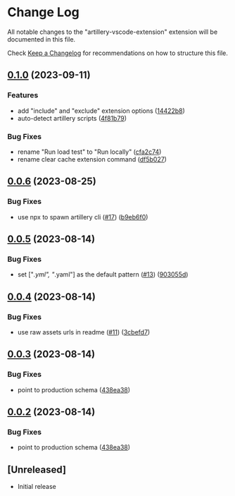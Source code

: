 # Change Log

All notable changes to the "artillery-vscode-extension" extension will be documented in this file.

Check [Keep a Changelog](http://keepachangelog.com/) for recommendations on how to structure this file.

## [0.1.0](https://github.com/artilleryio/vscode-artillery/compare/v0.0.6...v0.1.0) (2023-09-11)


### Features

* add "include" and "exclude" extension options ([14422b8](https://github.com/artilleryio/vscode-artillery/commit/14422b81156452ccd8b90597a41baa78c544610b))
* auto-detect artillery scripts ([4f81b79](https://github.com/artilleryio/vscode-artillery/commit/4f81b7905577a28d21e49cfca17288a7e61627c5))


### Bug Fixes

* rename "Run load test" to "Run locally" ([cfa2c74](https://github.com/artilleryio/vscode-artillery/commit/cfa2c74f07167d71a65679ecb6558719c21d5a5d))
* rename clear cache extension command ([df5b027](https://github.com/artilleryio/vscode-artillery/commit/df5b0274c5fa84f0d39fff28a5602c2f020567ae))

## [0.0.6](https://github.com/artilleryio/vscode-artillery/compare/v0.0.5...v0.0.6) (2023-08-25)


### Bug Fixes

* use npx to spawn artillery cli ([#17](https://github.com/artilleryio/vscode-artillery/issues/17)) ([b9eb6f0](https://github.com/artilleryio/vscode-artillery/commit/b9eb6f06a842880859967d0467d6a3ee6302fcc2))

## [0.0.5](https://github.com/artilleryio/vscode-artillery/compare/v0.0.4...v0.0.5) (2023-08-14)


### Bug Fixes

* set ["*.yml", "*.yaml"] as the default pattern ([#13](https://github.com/artilleryio/vscode-artillery/issues/13)) ([903055d](https://github.com/artilleryio/vscode-artillery/commit/903055df7a21d6fbcc05d474b8f86bf5113a4fd9))

## [0.0.4](https://github.com/artilleryio/vscode-artillery/compare/v0.0.3...v0.0.4) (2023-08-14)


### Bug Fixes

* use raw assets urls in readme ([#11](https://github.com/artilleryio/vscode-artillery/issues/11)) ([3cbefd7](https://github.com/artilleryio/vscode-artillery/commit/3cbefd720508e7abe7a9ef4bd97776a15c761145))

## [0.0.3](https://github.com/artilleryio/vscode-artillery/compare/v0.0.2...v0.0.3) (2023-08-14)


### Bug Fixes

* point to production schema ([438ea38](https://github.com/artilleryio/vscode-artillery/commit/438ea38249eee0b79cb43d11acd68b964d0f7476))

## [0.0.2](https://github.com/artilleryio/vscode-artillery/compare/vscode-artillery-v0.0.1...vscode-artillery-v0.0.2) (2023-08-14)


### Bug Fixes

* point to production schema ([438ea38](https://github.com/artilleryio/vscode-artillery/commit/438ea38249eee0b79cb43d11acd68b964d0f7476))

## [Unreleased]

- Initial release
